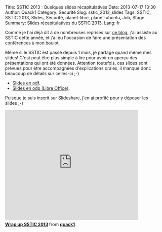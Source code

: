 Title: SSTIC 2013 : Quelques slides récapitulatives
Date: 2013-07-17 13:30
Author: Quack1
Category: Securité
Slug: sstic_2013_slides
Tags: SSTIC, SSTIC 2013, Slides, Sécurité, planet-libre, planet-ubuntu, Job, Stage
Summary:  Slides récapitulatives du SSTIC 2013.
Lang: fr

Comme je l'ai déjà dit à de nombreuses reprises sur [ce blog](/tag/sstic-2013.html), j'ai assisté au SSTIC cette année, et j'ai eu l'occasion de faire une présentation des conférences à mon boulot.

Même si le SSTIC est passé depuis 1 mois, je partage quand même mes slides! C'est peut être plus simple à lire pour avoir un aperçu des présentations qui ont été données. Attention toutefois, ces slides sont prévues pour être accompagnées d'explications orales, il manque donc beaucoup de détails sur celles-ci ;-)

- [Slides en pdf](/upload/wrap_up_sstic_2013.pdf).
- [Slides en odp (Libre Office)](/upload/wrap_up_sstic_2013.odp).

Puisque je suis inscrit sur Slideshare, j'en ai profité pour y déposer les slides ;-)

<iframe src="http://www.slideshare.net/slideshow/embed_code/24336098" width="427" height="356" frameborder="0" marginwidth="0" marginheight="0" scrolling="no" style="border:1px solid #CCC;border-width:1px 1px 0;margin-bottom:5px" allowfullscreen webkitallowfullscreen mozallowfullscreen> </iframe> <div style="margin-bottom:5px"> <strong> <a href="http://www.slideshare.net/quack1/wrap-up-sstic-2013" title="Wrap up SSTIC 2013" target="_blank">Wrap up SSTIC 2013</a> </strong> from <strong><a href="http://www.slideshare.net/quack1" target="_blank">quack1</a></strong> </div>